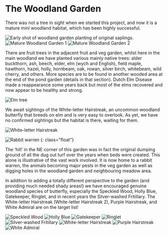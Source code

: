 The Woodland Garden
===================

There was not a tree in sight when we started this project, and now it is a mature mini woodland habitat, which has been highly successful. 

![Early shot of  woodland garden planting of original saplings.](/asset/photo/original%20saplings.jpg) ![Mature Woodland Garden 1](/asset/photo/mature%20woodland%20garden%201.jpg) ![Mature Woodland Garden 2](/asset/photo/mature%20woodland%20garden%202.jpg)

There are  fruit trees in the adjacent fruit and veg garden, whilst here in the main woodland we have planted various mainly native trees: alder buckthorn, ash, beech, elder, elm (wych and English), field maple, hawthorn, hazel, holly, hornbeam, oak, rowan, silver birch, whitebeam, wild cherry, and others. More species are to be found in another wooded area at the end of the pond garden (details in that section). Dutch Elm Disease made a reappearance some years back but most of the elms recovered and now appear to be healthy and strong.

![Elm tree](/asset/photo/elm.jpg)

We await sightings of the White-letter Hairstreak, an uncommon woodland butterfly that breeds on elm and is very easy to overlook. As yet, we have no confirmed sightings but the habitat is there, waiting for them.

![White-letter Hairstreak](/asset/photo/White-letter%20Hairstreak.jpg)

![Rabbit warren](/asset/photo/Warren.jpg)
{: class="float"}

The ‘hill’ in the NE corner of this garden was in fact the original dumping ground of all the dug out turf over the years when beds were created. This alone is illustrative of the vast work involved. It is now home to a rabbit warren, the animals becoming major pests in the veg garden as well as digging holes in the woodland garden and neighbouring meadow area. 

In addition to adding a totally different perspective to the garden (and providing much needed shady areas!) we have encouraged genuine woodland species of butterfly, especially the Speckled Wood, Holly Blue, Gatekeeper, Ringlet, and in recent years the Silver-washed Fritillary. The White-letter Hairstreak (White-letter Hairstreak 2), Purple Hairstreak, and White Admiral are on the target list!

![Speckled Wood](/asset/photo/Speckled%20Wood.jpg) ![Holly Blue](/asset/photo/Holly%20Blue.jpg) ![Gatekeeper](/asset/photo/Gatekeeper.jpg) ![Ringlet](/asset/photo/Ringlet.jpg) ![Silver-washed Fritillary](/asset/photo/Silver-washed%20Fritillary%202.jpg) ![White-letter Hairstreak](/asset/photo/White-letter%20Hairstreak%202.jpg) ![Purple Hairstreak](/asset/photo/Purple%20Hairstreak.jpg) ![White Admiral](/asset/photo/White%20Admiral%202.jpg)
